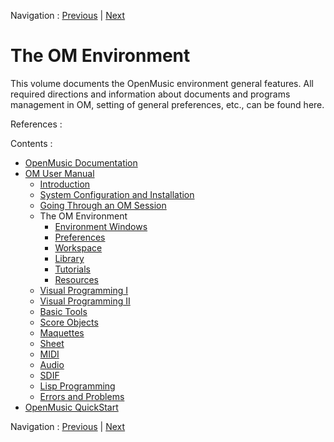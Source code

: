 Navigation : [Previous](QuittingSaving "page précédente\(Quitting
OM and Saving\)") | [Next](MainWindows "page
suivante\(Environment Windows\)")

# The OM Environment

This volume documents the OpenMusic environment general features. All required
directions and information about documents and programs management in OM,
setting of general preferences, etc., can be found here.

References :

Contents :

  * [OpenMusic Documentation](OM-Documentation)
  * [OM User Manual](OM-User-Manual)
    * [Introduction](00-Contents)
    * [System Configuration and Installation](Installation)
    * [Going Through an OM Session](Goingthrough)
    * The OM Environment
      * [Environment Windows](MainWindows)
      * [Preferences](Preferences)
      * [Workspace](Workspace)
      * [Library](Library)
      * [Tutorials](Tutorials)
      * [Resources](resources)
    * [Visual Programming I](BasicVisualProgramming)
    * [Visual Programming II](AdvancedVisualProgramming)
    * [Basic Tools](BasicObjects)
    * [Score Objects](ScoreObjects)
    * [Maquettes](Maquettes)
    * [Sheet](Sheet)
    * [MIDI](MIDI)
    * [Audio](Audio)
    * [SDIF](SDIF)
    * [Lisp Programming](Lisp)
    * [Errors and Problems](errors)
  * [OpenMusic QuickStart](QuickStart-Chapters)

Navigation : [Previous](QuittingSaving "page précédente\(Quitting
OM and Saving\)") | [Next](MainWindows "page
suivante\(Environment Windows\)")


